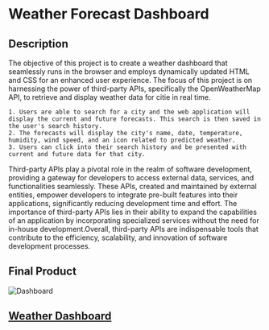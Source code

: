 # Weather Forecast Dashboard

## Description

The objective of this project is to create a weather dashboard that seamlessly runs in the browser and employs dynamically updated HTML and CSS for an enhanced user experience. The focus of this project is on harnessing the power of third-party APIs, specifically the OpenWeatherMap API, to retrieve and display weather data for citie in real time.  

    1. Users are able to search for a city and the web application will display the current and future forecasts. This search is then saved in the user's search history.
    2. The forecasts will display the city's name, date, temperature, humidity, wind speed, and an icon related to predicted weather. 
    3. Users can click into their search history and be presented with current and future data for that city.  

 Third-party APIs play a pivotal role in the realm of software development, providing a gateway for developers to access external data, services, and functionalities seamlessly. These APIs, created and maintained by external entities, empower developers to integrate pre-built features into their applications, significantly reducing development time and effort. The importance of third-party APIs lies in their ability to expand the capabilities of an application by incorporating specialized services without the need for in-house development.Overall, third-party APIs are indispensable tools that contribute to the efficiency, scalability, and innovation of software development processes.

## Final Product
![Dashboard](./assests/images/)


## [Weather Dashboard](https://margauxjenica.github.io/workDay-scheduler/)